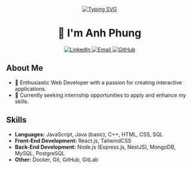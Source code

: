 <!-- Typing SVG -->
<p align="center">
  <a href="https://git.io/typing-svg">
    <img src="https://readme-typing-svg.herokuapp.com?font=Fira+Code&color=1AA6B7&size=24&center=true&vCenter=true&lines=Hello%2C+welcome+to+my+GitHub!" alt="Typing SVG" />
  </a>
</p>

<!-- Title -->
<h1 align="center">👋 I'm Anh Phung</h1>

<!-- Badges -->
<p align="center">
  <a href="https://www.linkedin.com/in/anh-phung-362a95313">
    <img src="https://img.shields.io/badge/-LinkedIn-blue?style=flat-square&logo=Linkedin&logoColor=white&link=https://www.linkedin.com/in/anh-phung-362a95313" alt="LinkedIn">
  </a>
  <a href="mailto:pphung147@gmail.com">
    <img src="https://img.shields.io/badge/-Email-red?style=flat-square&logo=Gmail&logoColor=white" alt="Email">
  </a>
  <a href="https://github.com/Anhphung14/vap">
    <img src="https://img.shields.io/badge/-GitHub-black?style=flat-square&logo=Github&logoColor=white&link=https://github.com/Anhphung14/vap" alt="GitHub">
  </a>
</p>

<!-- About Me -->
## About Me
- 🚀 Enthusiastic Web Developer with a passion for creating interactive applications.
- 💼 Currently seeking internship opportunities to apply and enhance my skills.

<!-- Skills -->
## Skills
- **Languages:** JavaScript, Java (basic), C++, HTML, CSS, SQL
- **Front-End Development:** React.js, TailwindCSS
- **Back-End Development:** Node.js (Express.js, NestJS), MongoDB, MySQL, PostgreSQL
- **Other:** Docker, Git, GitHub, GitLab
  
